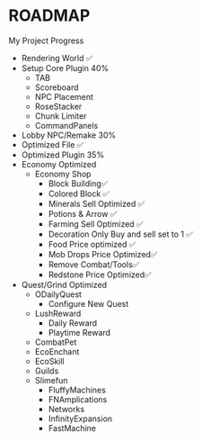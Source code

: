 # ROADMAP
My Project Progress
- Rendering World ✅
- Setup Core Plugin 40%
  - TAB
  - Scoreboard
  - NPC Placement
  - RoseStacker
  - Chunk Limiter
  - CommandPanels
- Lobby NPC/Remake 30%
- Optimized File ✅
- Optimized Plugin 35%
- Economy Optimized
  - Economy Shop
    - Block Building✅
    - Colored Block ✅
    - Minerals Sell Optimized ✅
    - Potions & Arrow ✅
    - Farming Sell Optimized ✅
    - Decoration Only Buy and sell set to 1 ✅
    - Food Price optimized ✅
    - Mob Drops Price Optimized✅
    - Remove Combat/Tools✅
    - Redstone Price Optimized✅
- Quest/Grind Optimized
  - ODailyQuest
    - Configure New Quest
  - LushReward
    - Daily Reward
    - Playtime Reward
  - CombatPet
  - EcoEnchant
  - EcoSkill
  - Guilds
  - Slimefun
    - FluffyMachines
    - FNAmplications
    - Networks
    - InfinityExpansion
    - FastMachine
